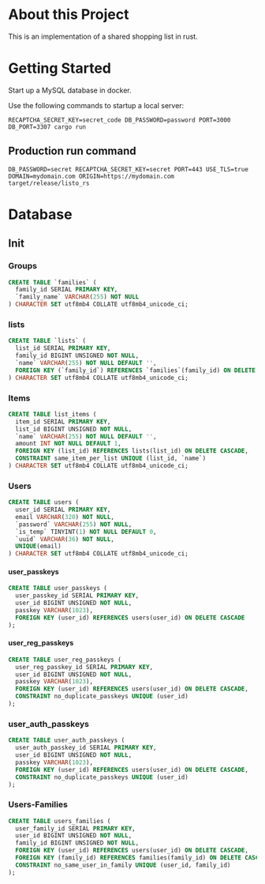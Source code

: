 # About this Project

This is an implementation of a shared shopping list in rust.

# Getting Started

Start up a MySQL database in docker.

Use the following commands to startup a local server:

```
RECAPTCHA_SECRET_KEY=secret_code DB_PASSWORD=password PORT=3000 DB_PORT=3307 cargo run
```

## Production run command

```
DB_PASSWORD=secret RECAPTCHA_SECRET_KEY=secret PORT=443 USE_TLS=true DOMAIN=mydomain.com ORIGIN=https://mydomain.com target/release/listo_rs
```

# Database

## Init

### Groups

```sql
CREATE TABLE `families` (
  family_id SERIAL PRIMARY KEY,
  `family_name` VARCHAR(255) NOT NULL
) CHARACTER SET utf8mb4 COLLATE utf8mb4_unicode_ci;
```

### lists

```sql
CREATE TABLE `lists` (
  list_id SERIAL PRIMARY KEY,
  family_id BIGINT UNSIGNED NOT NULL,
  `name` VARCHAR(255) NOT NULL DEFAULT '',
  FOREIGN KEY (`family_id`) REFERENCES `families`(family_id) ON DELETE CASCADE
) CHARACTER SET utf8mb4 COLLATE utf8mb4_unicode_ci;
```

### Items

```sql
CREATE TABLE list_items (
  item_id SERIAL PRIMARY KEY,
  list_id BIGINT UNSIGNED NOT NULL,
  `name` VARCHAR(255) NOT NULL DEFAULT '',
  amount INT NOT NULL DEFAULT 1,
  FOREIGN KEY (list_id) REFERENCES lists(list_id) ON DELETE CASCADE,
  CONSTRAINT same_item_per_list UNIQUE (list_id, `name`)
) CHARACTER SET utf8mb4 COLLATE utf8mb4_unicode_ci;
```

### Users

```sql
CREATE TABLE users (
  user_id SERIAL PRIMARY KEY,
  email VARCHAR(320) NOT NULL,
  `password` VARCHAR(255) NOT NULL,
  `is_temp` TINYINT(1) NOT NULL DEFAULT 0,
  `uuid` VARCHAR(36) NOT NULL,
  UNIQUE(email)
) CHARACTER SET utf8mb4 COLLATE utf8mb4_unicode_ci;
```

#### user_passkeys

```sql
CREATE TABLE user_passkeys (
  user_passkey_id SERIAL PRIMARY KEY,
  user_id BIGINT UNSIGNED NOT NULL,
  passkey VARCHAR(1023),
  FOREIGN KEY (user_id) REFERENCES users(user_id) ON DELETE CASCADE
);
```

#### user_reg_passkeys

```sql
CREATE TABLE user_reg_passkeys (
  user_reg_passkey_id SERIAL PRIMARY KEY,
  user_id BIGINT UNSIGNED NOT NULL,
  passkey VARCHAR(1023),
  FOREIGN KEY (user_id) REFERENCES users(user_id) ON DELETE CASCADE,
  CONSTRAINT no_duplicate_passkeys UNIQUE (user_id)
);
```

### user_auth_passkeys

```sql
CREATE TABLE user_auth_passkeys (
  user_auth_passkey_id SERIAL PRIMARY KEY,
  user_id BIGINT UNSIGNED NOT NULL,
  passkey VARCHAR(1023),
  FOREIGN KEY (user_id) REFERENCES users(user_id) ON DELETE CASCADE,
  CONSTRAINT no_duplicate_passkeys UNIQUE (user_id)
);
```

### Users-Families

```sql
CREATE TABLE users_families (
  user_family_id SERIAL PRIMARY KEY,
  user_id BIGINT UNSIGNED NOT NULL,
  family_id BIGINT UNSIGNED NOT NULL,
  FOREIGN KEY (user_id) REFERENCES users(user_id) ON DELETE CASCADE,
  FOREIGN KEY (family_id) REFERENCES families(family_id) ON DELETE CASCADE,
  CONSTRAINT no_same_user_in_family UNIQUE (user_id, family_id)
);
```
